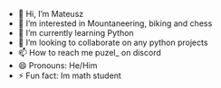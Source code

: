 - 👋 Hi, I’m Mateusz
- 👀 I’m interested in Mountaneering, biking and chess
- 🌱 I’m currently learning Python
- 💞️ I’m looking to collaborate on any python projects
- 📫 How to reach me puzel_ on discord
- 😄 Pronouns: He/Him
- ⚡ Fun fact: Im math student

<!---
MateuszPuzel/MateuszPuzel is a ✨ special ✨ repository because its `README.md` (this file) appears on your GitHub profile.
You can click the Preview link to take a look at your changes.
--->
